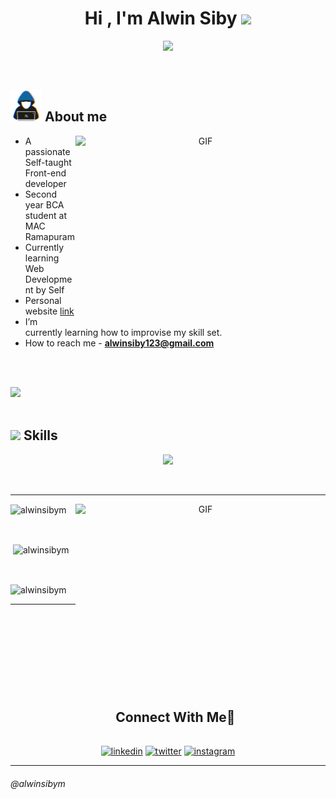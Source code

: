 
<h1 align="center"><b>Hi , I'm Alwin Siby </b><img src="https://media.giphy.com/media/hvRJCLFzcasrR4ia7z/giphy.gif" width="35"></h1>
<!--  -->
<p align="center">
  <a href="https://github.com/DenverCoder1/readme-typing-svg"><img src="https://readme-typing-svg.herokuapp.com?font=Time+New+Roman&color=cyan&size=25&center=true&vCenter=true&width=600&height=100&lines=BCA+Student+(2022-25),;Web-Developer,;Mulearn+Comunity+Member,;Currently+Studying+at+MACR,;Active+Learner/Researcher,;Love+to+learn+new+stuffs..<3"></a>
</p>


<br>



	
## <picture><img src = "https://github.com/0xAbdulKhalid/0xAbdulKhalid/raw/main/assets/mdImages/about_me.gif" width = 50px></picture> **About me**

<a target="_blank" align="center">
  <img align="right" top="500" height="300" width="400" alt="GIF" src="https://media.giphy.com/media/qgQUggAC3Pfv687qPC/giphy.gif">
</a>


- A passionate Self-taught Front-end developer
- Second year BCA student at MAC Ramapuram
- Currently learning Web Development by Self
- Personal website [link](https://alwinsibym.github.io/personal_website/)
- I’m currently learning how to improvise my skill set.
- How to reach me - **alwinsiby123@gmail.com**

<br><br>

<img src="https://user-images.githubusercontent.com/73097560/115834477-dbab4500-a447-11eb-908a-139a6edaec5c.gif"><br><br>

## <img src="https://media2.giphy.com/media/QssGEmpkyEOhBCb7e1/giphy.gif?cid=ecf05e47a0n3gi1bfqntqmob8g9aid1oyj2wr3ds3mg700bl&rid=giphy.gif" width ="25"><b> Skills</b>

<p align="center">
  <a href="https://skillicons.dev">
    <img src="https://skillicons.dev/icons?i=git,bootstrap,c,cpp,css,discord,github,html,js,mysql,vscode&perline=14" />
  </a>
</p>

<br>

----

<a target="_blank" align="center">
  <img align="right" top="500" height="300" width="400" alt="GIF" src="https://media.giphy.com/media/xT9IgzoKnwFNmISR8I/giphy.gif">
</a>

<p><img align="center"
    src="https://github-readme-stats.vercel.app/api/top-langs?username=alwinsibym&show_icons=true&locale=en&bg_color=0d1117&text_color=ffffff&layout=compact"
    alt="alwinsibym" 
    bg_color=#808080/></p>

<br>

<p>&nbsp;<img align="center" src="https://github-readme-stats.vercel.app/api?username=alwinsibym&show_icons=true&locale=en&bg_color=0d1117&text_color=ffffff&repo=convoychat"
    alt="alwinsibym" /></p>

<br>

<p><img align="center" src="https://github-readme-streak-stats.herokuapp.com/?user=alwinsibym&theme=dark&background=0d1117&date_format=M%20j%5B%2C%20Y%5D" alt="alwinsibym" /></p>

-----
<!-- Connect with me -->
<!--h2 without bottom border-->
<div id="user-content-toc">
  <ul align="center">
    <summary><h2 style="display: inline-block">Connect With Me🤝</h2></summary>
  </ul>
</div>

<!--icons and links-->
<p align="center">
<a href="https://www.linkedin.com/in/alwin-siby-8528ba22b/" target="blank"><img align="center" src="https://user-images.githubusercontent.com/88904952/234979284-68c11d7f-1acc-4f0c-ac78-044e1037d7b0.png" alt="linkedin" height="50" width="50" /></a>
<a href="https://twitter.com/alwinsiby26" target="blank"><img align="center" src="https://user-images.githubusercontent.com/88904952/234980676-61bfb021-ecc8-48f7-88e6-34c1b06c4a58.png" alt="twitter" height="50" width="50" /></a> 
<a href="https://www.instagram.com/alwin_siby_/" target="blank"><img align="center" src="https://user-images.githubusercontent.com/88904952/234981169-2dd1e58f-4b7e-468c-8213-034ba62156c3.png" alt="instagram" height="50" width="50" /></a>

<hr>

<h6>@alwinsibym</h6>


</p>




